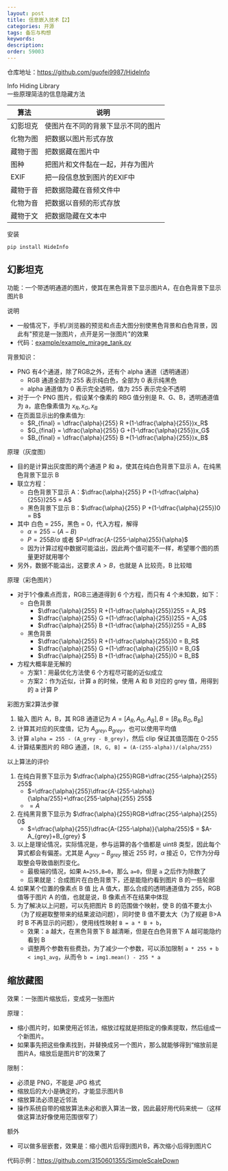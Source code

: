 ```yaml
---
layout: post
title: 信息嵌入技术【2】
categories: 开源
tags: 备忘与构想
keywords:
description:
order: 59003
---
```



仓库地址：https://github.com/guofei9987/HideInfo




Info Hiding Library  
一些原理简洁的信息隐藏方法


| 算法   | 说明                |
|------|-------------------|
| 幻影坦克 | 使图片在不同的背景下显示不同的图片 |
| 化物为图 | 把数据以图片形式存放        |
| 藏物于图 | 把数据藏在图片中          |
| 图种   | 把图片和文件黏在一起，并存为图片  |
| EXIF | 把一段信息放到图片的EXIF中   |
| 藏物于音 | 把数据隐藏在音频文件中       |
| 化物为音 | 把数据以音频的形式存放       |
| 藏物于文 | 把数据隐藏在文本中 |


安装
```
pip install HideInfo
```


## 幻影坦克

功能：一个带透明通道的图片，使其在黑色背景下显示图片A，在白色背景下显示图片B

说明

- 一般情况下，手机/浏览器的预览和点击大图分别使黑色背景和白色背景，因此有"预览是一张图片，点开是另一张图片"的效果
- 代码：[example/example_mirage_tank.py](example/example_mirage_tank.py)


背景知识：
- PNG 有4个通道，除了RGB之外，还有个 alpha 通道（透明通道）
    - RGB 通道全部为 255 表示纯白色，全部为 0 表示纯黑色
    - alpha 通道值为 0 表示完全透明，值为 255 表示完全不透明
- 对于一个 PNG 图片，假设某个像素的 RBG 值分别是 R、G、B，透明通道值为 a，底色像素值为 $x_R, x_G, x_B$
- 在页面显示出的像素值为: 
    - $R_{final} = \dfrac{\alpha}{255} R +(1-\dfrac{\alpha}{255})x_R$
    - $G_{final} = \dfrac{\alpha}{255} G +(1-\dfrac{\alpha}{255})x_G$
    - $B_{final} = \dfrac{\alpha}{255} B +(1-\dfrac{\alpha}{255})x_B$




原理（灰度图）
- 目的是计算出灰度图的两个通道 P 和 a，使其在纯白色背景下显示 A，在纯黑色背景下显示 B
- 联立方程：
    - 白色背景下显示 A：$\dfrac{\alpha}{255} P +(1-\dfrac{\alpha}{255})255 = A$
    - 黑色背景下显示 B：$\dfrac{\alpha}{255} P +(1-\dfrac{\alpha}{255})0 = B$
- 其中 白色 = 255，黑色 = 0，代入方程，解得
    - $\alpha=255-(A-B)$
    - $P=255B/\alpha$ 或者 $P=\dfrac{A-(255-\alpha)255}{\alpha}$
    - 因为计算过程中数据可能溢出，因此两个值可能不一样，希望哪个图的质量更好就用哪个
- 另外，数据不能溢出，这要求 $A>B$，也就是 A 比较亮，B 比较暗


原理（彩色图片）
- 对于1个像素点而言，RGB三通道得到 6 个方程，而只有 4 个未知数，如下：
    - 白色背景
        - $\dfrac{\alpha}{255} R +(1-\dfrac{\alpha}{255})255 = A_R$
        - $\dfrac{\alpha}{255} G +(1-\dfrac{\alpha}{255})255 = A_G$
        - $\dfrac{\alpha}{255} B +(1-\dfrac{\alpha}{255})255 = A_B$
    - 黑色背景
        - $\dfrac{\alpha}{255} R +(1-\dfrac{\alpha}{255})0 = B_R$
        - $\dfrac{\alpha}{255} G +(1-\dfrac{\alpha}{255})0 = B_G$
        - $\dfrac{\alpha}{255} B +(1-\dfrac{\alpha}{255})0 = B_B$
- 方程大概率是无解的
    - 方案1：用最优化方法使 6 个方程尽可能的近似成立
    - 方案2：作为近似，计算 a 的时候，使用 A 和 B 对应的 grey 值，用得到的 a 计算 P


彩图方案2算法步骤
1. 输入 图片 A，B，其 RGB 通道记为 $A = [A_R, A_G, A_B], B = [B_R, B_G, B_B]$
2. 计算其对应的灰度值，记为 $A_{grey}, B_{grey}$，也可以使用平均值
3. 计算 `alpha = 255 - (A_grey - B_grey)`，然后 clip 保证其值范围在 0-255
4. 计算结果图片的 RBG 通道，`[R, G, B] = (A-(255-alpha))/(alpha/255)`


以上算法的评价
1. 在纯白背景下显示为 $\dfrac{\alpha}{255}RGB+\dfrac{255-\alpha}{255} 255$
    - $=\dfrac{\alpha}{255}\dfrac{A-(255-\alpha)}{\alpha/255}+\dfrac{255-\alpha}{255} 255$
    - $=A$
2. 在纯黑背景下显示为 $\dfrac{\alpha}{255}RGB+\dfrac{255-\alpha}{255} 0$
    - $=\dfrac{\alpha}{255}\dfrac{A-(255-\alpha)}{\alpha/255}$
    = $A-A_{grey}+B_{grey} $
3. 以上是理论情况，实际情况是，参与运算的各个值都是 uint8 类型，因此每个算式都会有偏差。尤其是 $A_{grey} - B_{grey}$ 接近 255 时，$\alpha$ 接近 0，它作为分母取整会导致值剧烈变化。
    - 最极端的情况，如果 `A=255,B=0`，那么 `a=0`，但是 `a` 之后作为除数了
    - 后果就是：合成图片在白色背景下，还是能隐约看到图片 B 的一些轮廓
4. 如果某个位置的像素点 B 值 比 A 值大，那么合成的透明通道值为 255，RGB 值等于图片 A 的值，也就是说，B 像素点不在结果中体现
5. 为了解决以上问题，可以先把图片 B 的范围做个映射，使 B 的值不要太小（为了规避取整带来的结果波动问题），同时使 B 值不要太大（为了规避 B>A 时 B 不再显示的问题），使用线性映射 `B = a * B + b`，
    - 效果：a 越大，在黑色背景下 B 越清晰，但是在白色背景下 A 越可能隐约看到 B
    - 调整两个参数有些费劲，为了减少一个参数，可以添加限制 `a * 255 + b < img1_avg`，从而令 `b = img1.mean() - 255 * a`
 


## 缩放藏图


效果：一张图片缩放后，变成另一张图片


原理：
- 缩小图片时，如果使用近邻法，缩放过程就是把指定的像素提取，然后组成一个新图片。
- 如果事先把这些像素找到，并替换成另一个图片，那么就能够得到“缩放前是图片A，缩放后是图片B”的效果了


限制：
- 必须是 PNG，不能是 JPG 格式
- 缩放后的大小是确定的，才能显示图片B
- 缩放算法必须是近邻法
- 操作系统自带的缩放算法未必和嵌入算法一致，因此最好用代码来统一（这样做这算法好像使用范围很窄了）


额外
- 可以做多层嵌套，效果是：缩小图片后得到图片B，再次缩小后得到图片C


代码示例：https://github.com/3150601355/SimpleScaleDown

